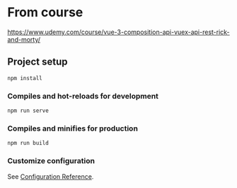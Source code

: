 # From course
https://www.udemy.com/course/vue-3-composition-api-vuex-api-rest-rick-and-morty/

## Project setup
```
npm install
```

### Compiles and hot-reloads for development
```
npm run serve
```

### Compiles and minifies for production
```
npm run build
```

### Customize configuration
See [Configuration Reference](https://cli.vuejs.org/config/).
